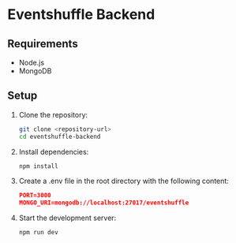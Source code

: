 # Eventshuffle Backend

## Requirements

- Node.js
- MongoDB

## Setup

1. Clone the repository:

   ```sh
   git clone <repository-url>
   cd eventshuffle-backend
   ```

2. Install dependencies:

   ```sh
   npm install
   ```

3. Create a .env file in the root directory with the following content:

   ```json
   PORT=3000
   MONGO_URI=mongodb://localhost:27017/eventshuffle
   ```

4. Start the development server:

   ```sh
   npm run dev
   ```
